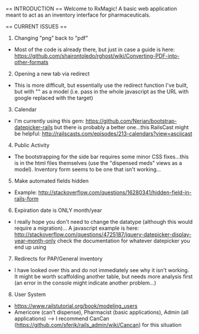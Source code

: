 == INTRODUCTION ==
Welcome to RxMagic! A basic web application meant to act as an inventory interface for pharmaceuticals.

== CURRENT ISSUES ==
1. Changing "png" back to "pdf"
* Most of the code is already there, but just in case a guide is here: https://github.com/shairontoledo/rghost/wiki/Converting-PDF-into-other-formats

2. Opening a new tab via redirect
* This is more difficult, but essentially use the redirect function I've built, but with "<meta http-equiv="refresh" content="5; URL=javascript:window.open('http://google.com','_parent');">" as a model (i.e. pass in the whole javascript as the URL with google replaced with the target)

3. Calendar
* I'm currently using this gem: https://github.com/Nerian/bootstrap-datepicker-rails but there is probably a better one...this RailsCast might be helpful: http://railscasts.com/episodes/213-calendars?view=asciicast

4. Public Activity
* The bootstrapping for the side bar requires some minor CSS fixes...this is in the html files themselves (use the "dispensed meds" views as a model). Inventory form seems to be one that isn't working...

5. Make automated fields hidden
* Example: http://stackoverflow.com/questions/16280341/hidden-field-in-rails-form

6. Expiration date is ONLY month/year
* I really hope you don't need to change the datatype (although this would require a migration)... A javascript example is here: http://stackoverflow.com/questions/4725187/jquery-datepicker-display-year-month-only check the documentation for whatever datepicker you end up using

7. Redirects for PAP/General inventory
* I have looked over this and do not immediately see why it isn't working. It might be worth scaffolding another table, but needs more analysis first (an error in the console might indicate another problem...)

8. User System
* https://www.railstutorial.org/book/modeling_users
* Americore (can't dispense), Pharmacist (basic applications), Admin (all applications) --> I recommend CanCan (https://github.com/sferik/rails_admin/wiki/Cancan) for this situation